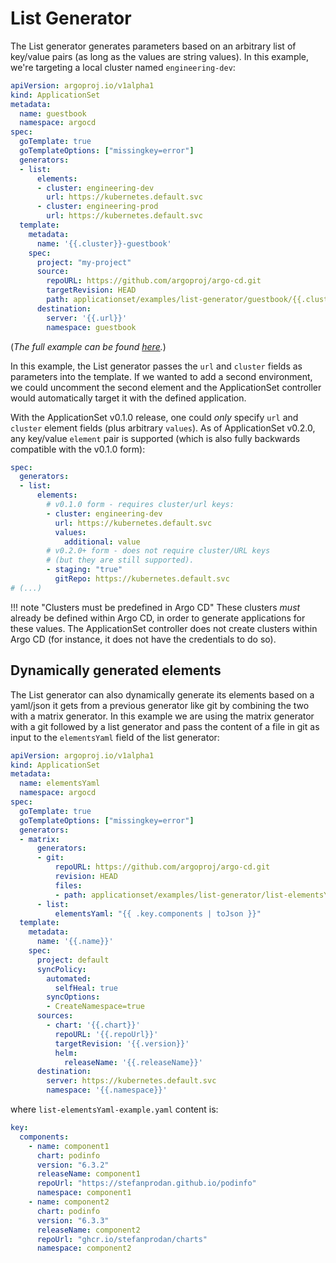# List Generator

The List generator generates parameters based on an arbitrary list of key/value pairs (as long as the values are string values). In this example, we're targeting a local cluster named `engineering-dev`:
```yaml
apiVersion: argoproj.io/v1alpha1
kind: ApplicationSet
metadata:
  name: guestbook
  namespace: argocd
spec:
  goTemplate: true
  goTemplateOptions: ["missingkey=error"]
  generators:
  - list:
      elements:
      - cluster: engineering-dev
        url: https://kubernetes.default.svc
      - cluster: engineering-prod
        url: https://kubernetes.default.svc
  template:
    metadata:
      name: '{{.cluster}}-guestbook'
    spec:
      project: "my-project"
      source:
        repoURL: https://github.com/argoproj/argo-cd.git
        targetRevision: HEAD
        path: applicationset/examples/list-generator/guestbook/{{.cluster}}
      destination:
        server: '{{.url}}'
        namespace: guestbook
```
(*The full example can be found [here](https://github.com/argoproj/argo-cd/tree/master/applicationset/examples/list-generator).*)

In this example, the List generator passes the `url` and `cluster` fields as parameters into the template. If we wanted to add a second environment, we could uncomment the second element and the ApplicationSet controller would automatically target it with the defined application.

With the ApplicationSet v0.1.0 release, one could *only* specify `url` and `cluster` element fields (plus arbitrary `values`). As of ApplicationSet v0.2.0, any key/value `element` pair is supported (which is also fully backwards compatible with the v0.1.0 form):
```yaml
spec:
  generators:
  - list:
      elements:
        # v0.1.0 form - requires cluster/url keys:
        - cluster: engineering-dev
          url: https://kubernetes.default.svc
          values:
            additional: value
        # v0.2.0+ form - does not require cluster/URL keys
        # (but they are still supported).
        - staging: "true"
          gitRepo: https://kubernetes.default.svc   
# (...)
```

!!! note "Clusters must be predefined in Argo CD"
    These clusters *must* already be defined within Argo CD, in order to generate applications for these values. The ApplicationSet controller does not create clusters within Argo CD (for instance, it does not have the credentials to do so).

## Dynamically generated elements
The List generator can also dynamically generate its elements based on a yaml/json it gets from a previous generator like git by combining the two with a matrix generator. In this example we are using the matrix generator with a git followed by a list generator and pass the content of a file in git as input to the `elementsYaml` field of the list generator:
```yaml
apiVersion: argoproj.io/v1alpha1
kind: ApplicationSet
metadata:
  name: elementsYaml
  namespace: argocd
spec:
  goTemplate: true
  goTemplateOptions: ["missingkey=error"]
  generators:
  - matrix:
      generators:
      - git:
          repoURL: https://github.com/argoproj/argo-cd.git
          revision: HEAD
          files:
          - path: applicationset/examples/list-generator/list-elementsYaml-example.yaml
      - list:
          elementsYaml: "{{ .key.components | toJson }}"
  template:
    metadata:
      name: '{{.name}}'
    spec:
      project: default
      syncPolicy:
        automated:
          selfHeal: true    
        syncOptions:
        - CreateNamespace=true        
      sources:
        - chart: '{{.chart}}'
          repoURL: '{{.repoUrl}}'
          targetRevision: '{{.version}}'
          helm:
            releaseName: '{{.releaseName}}'
      destination:
        server: https://kubernetes.default.svc
        namespace: '{{.namespace}}'
```

where `list-elementsYaml-example.yaml` content is:
```yaml
key:
  components:
    - name: component1
      chart: podinfo
      version: "6.3.2"
      releaseName: component1
      repoUrl: "https://stefanprodan.github.io/podinfo"
      namespace: component1
    - name: component2
      chart: podinfo
      version: "6.3.3"
      releaseName: component2
      repoUrl: "ghcr.io/stefanprodan/charts"
      namespace: component2
```
